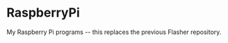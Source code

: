 RaspberryPi
===========

My Raspberry Pi programs -- this replaces the previous Flasher repository.
